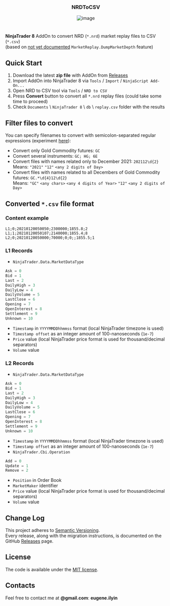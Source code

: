 <div align="center">

<h3>NRDToCSV</h3>
  
![image](https://user-images.githubusercontent.com/14204888/132671281-c7f68d43-cbfa-47da-87db-3092c60ec55c.png)

</div>

#
**NinjaTrader 8** AddOn to convert NRD (`*.nrd`) market replay files to CSV (`*.csv`)<br>
(based on [not yet documented][market-data] `MarketReplay.DumpMarketDepth` feature)

## Quick Start

1. Download the latest **zip file** with AddOn from [Releases][releases]
2. Import AddOn into NinjaTrader 8 via `Tools` / `Import` / `NinjaScript Add-On...`
3. Open NRD to CSV tool via `Tools` / `NRD to CSV`
5. Press **Convert** button to convert all `*.nrd` replay files (could take some time to proceed)
6. Check `Documents` \ `NinjaTrader 8` \ `db` \ `replay.csv` folder with the results

## Filter files to convert

You can specify filenames to convert with semicolon-separated regular expressions (experiment [here][regex]):

- Convert only Gold Commodity futures: `GC`
- Convert several instruments: `GC; HG; 6E`
- Convert files with names related only to December 2021: `202112\d{2}`<br>
  Means: `"2021"` `"12"` `<any 2 digits of Day>`
- Convert files with names related to all Decembers of Gold Commodity futures: `GC.*\d{4}12\d{2}`<br>
  Means: `"GC"` `<any chars>` `<any 4 digits of Year>` `"12"` `<any 2 digits of Day>`

## Converted `*.csv` file format

### Content example
```csv
L1;0;20210120050050;2300000;1855.8;2
L1;1;20210120050107;2140000;1855.4;8
L2;0;20210120050000;70000;0;0;;1855.5;1
```

### L1 Records
- `NinjaTrader.Data.MarketDataType`
```csharp
Ask = 0
Bid = 1
Last = 2
DailyHigh = 3
DailyLow = 4
DailyVolume = 5
LastClose = 6
Opening = 7
OpenInterest = 8
Settlement = 9
Unknown = 10
```
- `Timestamp` in `YYYYMMDDhhmmss` format (local NinjaTrader timezone is used)
- `Timestamp offset` as an integer amount of 100-nanoseconds (`1e-7`)
- `Price` value (local NinjaTrader price format is used for thousand/decimal separators)
- `Volume` value

### L2 Records
- `NinjaTrader.Data.MarketDataType`
```csharp
Ask = 0
Bid = 1
Last = 2
DailyHigh = 3
DailyLow = 4
DailyVolume = 5
LastClose = 6
Opening = 7
OpenInterest = 8
Settlement = 9
Unknown = 10
```
- `Timestamp` in `YYYYMMDDhhmmss` format (local NinjaTrader timezone is used)
- `Timestamp offset` as an integer amount of 100-nanoseconds (`1e-7`)
- `NinjaTrader.Cbi.Operation`
```csharp
Add = 0
Update = 1
Remove = 2
```
- `Position` in Order Book
- `MarketMaker` identifier
- `Price` value (local NinjaTrader price format is used for thousand/decimal separators)
- `Volume` value

## Change Log
This project adheres to [Semantic Versioning][semver].<br>
Every release, along with the migration instructions, is documented on the GitHub [Releases][releases] page.

## License
The code is available under the [MIT license][license].

## Contacts
Feel free to contact me at **@gmail.com**: **eugene.ilyin**

[releases]: https://github.com/eugeneilyin/nrdtocsv/tree/main/Releases
[license]: /License.txt
[semver]: http://semver.org
[market-data]: https://ninjatrader.com/support/forum/forum/ninjatrader-8/platform-technical-support-aa/1067384-more-info-on-marketreplay-dumpmarketdata-marketreplay-dumpmarketdepth
[regex]: https://regex101.com/r/8EqW6n/2
